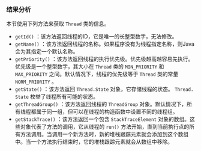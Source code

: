 ### 结果分析

本节使用下列方法来获取 `Thread` 类的信息。

+ `getId()` ：该方法返回线程的ID，它是唯一的长整型数字，无法修改。
+ `getName()` ：该方法返回线程的名称。如果程序没有为线程指定名称，则Java会为其指定一个默认名称。
+ `getPriority()` ：该方法返回线程的执行优先级。优先级越高越容易先执行。优先级是一个整型数字，其大小在 `Thread` 类的 `MIN_PRIORITY` 和 `MAX_PRIORITY` 之间。默认情况下，线程的优先级等于 `Thread` 类的常量 `NORM_PRIORITY` 。
+ `getState()` ：该方法返回 `Thread.State` 对象，它存储线程的状态。 `Thread. State` 枚举了线程所有可能的状态。
+ `getThreadGroup()` ：该方法返回线程的 `ThreadGroup` 对象。默认情况下，所有线程都属于同一组，但可以在线程的构造函数中设置不同的线程组。
+ `getStackTrace()` ：该方法返回一个包含 `StackTraceElement` 对象的数组。这些对象代表了方法的调用，它从线程的 `run()` 方法开始，直到当前执行点的所有方法调用。当调用一个新方法时，新的堆栈跟踪元素就会添加到这个数组中。当一个方法执行结束时，它的堆栈跟踪元素就会从数组中移除。

